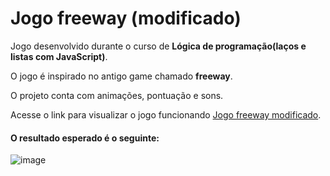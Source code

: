 # Jogo freeway (modificado)
Jogo desenvolvido durante o curso de **Lógica de programação(laços e listas com JavaScript)**.

O jogo é inspirado no antigo game chamado **freeway**.

O projeto conta com animações, pontuação e sons.

Acesse o link para visualizar o jogo funcionando [Jogo freeway modificado](https://carolineandradecosta.github.io/jogo-freeway-modificado/).

#### O resultado esperado é o seguinte:

![image](https://github.com/carolineandradecosta/jogo-freeway-modificado/assets/109490199/f786794a-cfdf-435f-8152-87579daacc3d)
